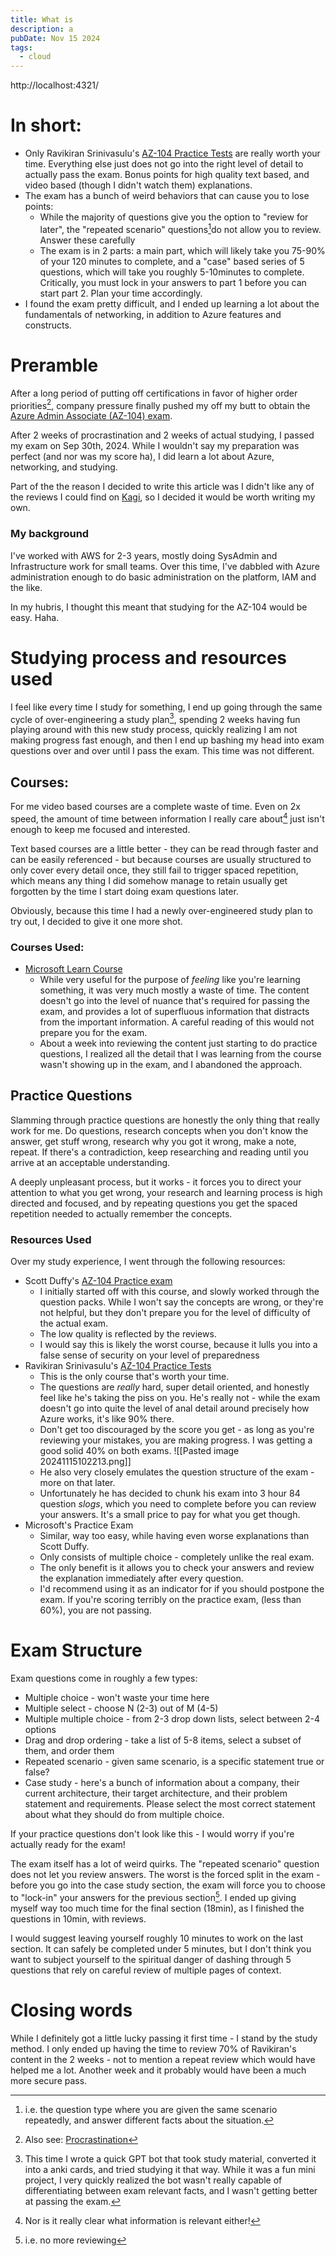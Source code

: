 ```yaml
---
title: What is
description: a
pubDate: Nov 15 2024
tags:
  - cloud
---
```

http://localhost:4321/
# In short:
- Only Ravikiran Srinivasulu's [AZ-104 Practice Tests](https://www.udemy.com/course/az-104-microsoft-azure-administrator-practice-test-questions/?couponCode=24T2MT111524) are really worth your time. Everything else just does not go into the right level of detail to actually pass the exam. Bonus points for high quality text based, and video based (though I didn't watch them) explanations.
- The exam has a bunch of weird behaviors that can cause you to lose points:
	- While the majority of questions give you the option to "review for later", the "repeated scenario" questions[^4]do not allow you to review. Answer these carefully
	- The exam is in 2 parts: a main part, which will likely take you 75-90% of your 120 minutes to complete, and a "case" based series of 5 questions, which will take you roughly 5-10minutes to complete. Critically, you must lock in your answers to part 1 before you can start part 2. Plan your time accordingly.
- I found the exam pretty difficult, and I ended up learning a lot about the fundamentals of networking, in addition to Azure features and constructs.

# Preramble
After a long period of putting off certifications in favor of higher order priorities[^1], company pressure finally pushed my off my butt to obtain the [Azure Admin Associate (AZ-104) exam](https://learn.microsoft.com/en-us/credentials/certifications/azure-administrator). 

After 2 weeks of procrastination and 2 weeks of actual studying, I passed my exam on Sep 30th, 2024. While I wouldn't say my preparation was perfect (and nor was my score ha), I did learn a lot about Azure, networking, and studying.

 Part of the the reason I decided to write this article was I didn't like any of the reviews I could find on [Kagi](https://kagi.com/), so I decided it would be worth writing my own.
### My background
I've worked with AWS for 2-3 years, mostly doing SysAdmin and Infrastructure work for small teams. Over this time, I've dabbled with Azure administration enough to do basic administration on the platform, IAM and the like. 

In my hubris, I thought this meant that studying for the AZ-104 would be easy. Haha.
# Studying process and resources used
I feel like every time I study for something, I end up going through the same cycle of over-engineering a study plan[^2], spending 2 weeks having fun playing around with this new study process, quickly realizing I am not making progress fast enough, and then I end up bashing my head into exam questions over and over until I pass the exam. This time was not different.
## Courses:
For me video based courses are a complete waste of time. Even on 2x speed, the amount of time between information I really care about[^3] just isn't enough to keep me focused and interested. 

Text based courses are a little better - they can be read through faster and can be easily referenced - but because courses are usually structured to only cover every detail once, they still fail to trigger spaced repetition, which means any thing I did somehow manage to retain usually get forgotten by the time I start doing exam questions later.

Obviously, because this time I had a newly over-engineered study plan to try out, I decided to give it one more shot.
### Courses Used:
- [Microsoft Learn Course](https://learn.microsoft.com/en-us/training/courses/az-104t00)
	- While very useful for the purpose of *feeling* like you're learning something, it was very much mostly a waste of time. The content doesn't go into the level of nuance that's required for passing the exam, and provides a lot of superfluous information that distracts from the important information. A careful reading of this would not prepare you for the exam.
	- About a week into reviewing the content just starting to do practice questions, I realized all the detail that I was learning from the course wasn't showing up in the exam, and I abandoned the approach.

## Practice Questions
Slamming through practice questions are honestly the only thing that really work for me. Do questions, research concepts when you don't know the answer, get stuff wrong, research why you got it wrong, make a note, repeat. If there's a contradiction, keep researching and reading until you arrive at an acceptable understanding. 

A deeply unpleasant process, but it works - it forces you to direct your attention to what you get wrong, your research and learning process is high directed and focused, and by repeating questions you get the spaced repetition needed to actually remember the concepts.
### Resources Used
Over my study experience, I went through the following resources:

- Scott Duffy's [AZ-104 Practice exam](https://www.udemy.com/course/az104-azure-practice/)
	- I initially started off with this course, and slowly worked through the question packs. While I won't say the concepts are wrong, or they're not helpful, but they don't prepare you for the level of difficulty of the actual exam.
	- The low quality is reflected by the reviews. 
	- I would say this is likely the worst course, because it lulls you into a false sense of security on your level of preparedness
- Ravikiran Srinivasulu's [AZ-104 Practice Tests](https://www.udemy.com/course/az-104-microsoft-azure-administrator-practice-test-questions/?couponCode=24T2MT111524)
	- This is the only course that's worth your time.
	- The questions are *really* hard, super detail oriented, and honestly feel like he's taking the piss on you. He's really not - while the exam doesn't go into quite the level of anal detail around precisely how Azure works, it's like 90% there.
	- Don't get too discouraged by the score you get - as long as you're reviewing your mistakes, you are making progress. I was getting a good solid 40% on both exams.
	![[Pasted image 20241115102213.png]]
	- He also very closely emulates the question structure of the exam - more on that later.
	- Unfortunately he has decided to chunk his exam into 3 hour 84 question *slogs*, which you need to complete before you can review your answers. It's a small price to pay for what you get though.
- Microsoft's Practice Exam 
	- Similar, way too easy, while having even worse explanations than Scott Duffy. 
	- Only consists of multiple choice - completely unlike the real exam.
	- The only benefit is it allows you to check your answers and review the explanation immediately after every question. 
	- I'd recommend using it as an indicator for if you should postpone the exam. If you're scoring terribly on the practice exam, (less than 60%), you are not passing.
# Exam Structure

Exam questions come in roughly a few types:
- Multiple choice - won't waste your time here
- Multiple select - choose N (2-3) out of M (4-5)
- Multiple multiple choice - from 2-3 drop down lists, select between 2-4 options
- Drag and drop ordering - take a list of 5-8 items, select a subset of them, and order them
- Repeated scenario - given same scenario, is a specific statement true or false?
- Case study - here's a bunch of information about a company, their current architecture, their target architecture, and their problem statement and requirements. Please select the most correct statement about what they should do from multiple choice.

If your practice questions don't look like this - I would worry if you're actually ready for the exam!

The exam itself has a lot of weird quirks. The "repeated scenario" question does not let you review answers. The worst is the forced split in the exam - before you go into the case study section, the exam will force you to choose to "lock-in" your answers for the previous section[^5]. I ended up giving myself way too much time for the final section (18min), as I finished the questions in 10min, with reviews. 

I would suggest leaving yourself roughly 10 minutes to work on the last section. It can safely be completed under 5 minutes, but I don't think you want to subject yourself to the spiritual danger of dashing through 5 questions that rely on careful review of multiple pages of context.
# Closing words
While I definitely got a little lucky passing it first time - I stand by the study method. I only ended up having the time to review 70% of Ravikiran's content in the 2 weeks - not to mention a repeat review which would have helped me a lot. Another week and it probably would have been a much more secure pass.

[^1]: Also see: [Procrastination](https://waitbutwhy.com/2015/03/procrastination-matrix.html)
[^2]: This time I wrote a quick GPT bot that took study material, converted it into a anki cards, and tried studying it that way. While it was a fun mini project, I very quickly realized the bot wasn't really capable of differentiating between exam relevant facts, and I wasn't getting better at passing the exam.
[^3]: Nor is it really clear what information is relevant either!
[^4]: i.e. the question type where you are given the same scenario repeatedly, and answer different facts about the situation.
[^5]: i.e. no more reviewing